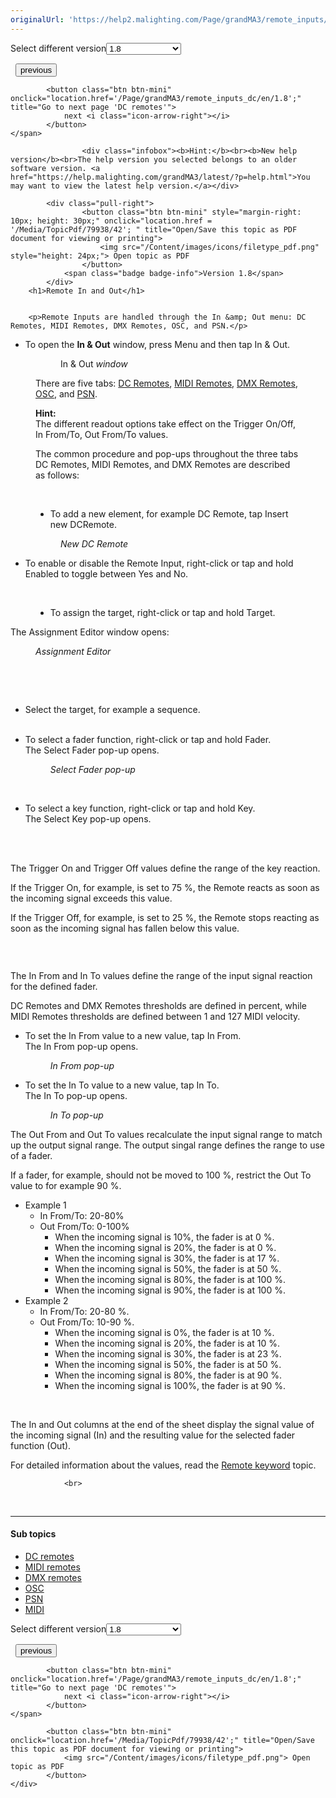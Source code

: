 ```yaml
---
originalUrl: 'https://help2.malighting.com/Page/grandMA3/remote_inputs/en/1.8'
---
```


<div class="topic-navigation">

<div class="pull-right">
	<span class="pull-left">


<div class="pull-left">
<form action="/Topic/SetCurrentVersionNumber" class="form-inline" id="frmTagSelector" method="post">	<span class="form-mini">
		<div class="input-prepend"><span class="add-on">Select different version</span><select autocomplete="off" id="versionNumberId" name="versionNumberId" onchange="$(this).closest('#frmTagSelector').submit();" style="width: 120px;"><option value="">- latest -</option>
<option value="10">1.0</option>
<option value="32">1.1</option>
<option value="35">1.2</option>
<option value="36">1.3</option>
<option value="37">1.4</option>
<option value="38">1.5</option>
<option value="39">1.6</option>
<option value="40">1.7</option>
<option selected="selected" value="42">1.8</option>
<option value="43">1.9</option>
<option value="44">2.0</option>
</select></div>
		<input data-val="true" data-val-number="The field Int32 must be a number." data-val-required="The Int32 field is required." id="ProductId" name="ProductId" type="hidden" value="16">
		<input id="CurrentGuid" name="CurrentGuid" type="hidden" value="a3ad6ec6-c7dc-4261-95dc-09f96f58639a">
	</span>
</form></div>&nbsp;	</span>
	<span class="pull-right" style="white-space: nowrap;">
			<button class="btn btn-mini" onclick="location.href='/Page/grandMA3/sound_window/en/1.8'; " title="Go to previous page 'Sound Window'">
				<i class="icon-arrow-left"></i> previous
			</button>

			<button class="btn btn-mini" onclick="location.href='/Page/grandMA3/remote_inputs_dc/en/1.8';" title="Go to next page 'DC remotes'">
				next <i class="icon-arrow-right"></i> 
			</button>
	</span>
</div>
<div class="clear-fix" style="margin-bottom: 10px"></div>
</div>

					<div class="infobox"><b>Hint:</b><br><b>New help version</b><br>The help version you selected belongs to an older software version. <a href="https://help.malighting.com/grandMA3/latest/?p=help.html">You may want to view the latest help version.</a></div>

			<div class="pull-right">
					<button class="btn btn-mini" style="margin-right: 10px; height: 30px;" onclick="location.href = '/Media/TopicPdf/79938/42'; " title="Open/Save this topic as PDF document for viewing or printing">
						<img src="/Content/images/icons/filetype_pdf.png" style="height: 24px;"> Open topic as PDF
					</button>
				<span class="badge badge-info">Version 1.8</span>
			</div>
		<h1>Remote In and Out</h1>


		<p>Remote Inputs are handled through the In &amp; Out menu: DC Remotes, MIDI Remotes, DMX Remotes, OSC, and PSN.</p>

<ul>
	<li>To open the&nbsp;<strong>In &amp; Out</strong> window, press <span class="hardkey">Menu</span> and then tap <span class="softkey">In &amp; Out</span>.</li>
</ul>

<figure class="caption" style="display:block">
<figure class="caption"><img alt="" src="/Media/Image/window_remote_input_setup_v1-5.png">
<figcaption>In &amp; Out<em> window</em></figcaption>
</figure>

<p>There are five tabs: <a href="/Topic/d5f319bb-e057-4047-8f5b-d400236481d7">DC Remotes</a>,&nbsp;<a href="/Topic/86d4e424-75f2-4a31-be71-d30ab6122ea8">MIDI Remotes</a>, <a href="/Topic/21582494-a7cc-47db-af62-1f05382afb9b">DMX Remotes</a>, <a href="/Topic/f954833d-9213-4031-81e2-5db0dbb4944c">OSC</a>, and <a href="/Topic/6e1a18c6-90e2-4d8d-83e4-1ec48138e2fb">PSN</a>.</p>
</figure>

<figure class="caption" style="display:block">
<div class="tip"><strong>Hint:</strong><br>
The different readout options take effect on the Trigger On/Off,&nbsp; In From/To, Out From/To values.</div>

<p>The common procedure and pop-ups throughout the three tabs DC Remotes, MIDI Remotes, and DMX Remotes are described as follows:</p>

<p>&nbsp;</p>

<ul>
	<li>To add a new element, for example DC Remote, tap <span class="softkey">Insert new DCRemote</span>.</li>
</ul>

<figure class="caption"><img alt="" src="/Media/Image/window_DC_remote_1_v1-5.png">
<figcaption><em>New DC Remote</em></figcaption>
</figure>
</figure>

<ul>
	<li>To enable or disable the Remote Input, right-click or tap and hold <span class="softkey">Enabled</span> to toggle between Yes and No.</li>
</ul>

<p>&nbsp;</p>

<figure class="caption" style="display:block">
<ul>
	<li>To assign the target, right-click or tap and hold <span class="softkey">Target</span>.</li>
</ul>
</figure>

<p>The Assignment Editor window opens:</p>

<figure class="caption"><img alt="" src="/Media/Image/window_analog_remote_2_v1-5.png">
<figcaption><em>Assignment Editor</em></figcaption>
</figure>

<p>&nbsp;</p>

<p>&nbsp;</p>

<ul>
	<li>Select the target, for example a sequence.<br>
	<img alt="" src="/Media/Image/window_analog_remote_3_v1-5.png"></li>
</ul>

<ul>
	<li>To select a fader function, right-click or tap and hold <span class="softkey">Fader</span>.<br>
	The Select Fader pop-up opens.
	<figure class="caption"><img alt="" src="/Media/Image/window_analog_remote_4_v1-5.png">
	<figcaption><em>Select Fader pop-up</em></figcaption>
	</figure>
	</li>
</ul>

<p>&nbsp;</p>

<ul>
	<li>To select a key function, right-click or tap and hold <span class="softkey">Key</span>.<br>
	The Select Key pop-up opens.<br>
	<img alt="" src="/Media/Image/window_analog_remote_10_v1-5.png"></li>
</ul>

<p>&nbsp;</p>

<p>The Trigger On and Trigger Off values define the range of the key reaction.</p>

<p>If the Trigger On, for example, is set to 75 %, the Remote reacts as soon as the incoming signal exceeds this value.</p>

<p>If the Trigger Off, for example, is set to 25 %, the Remote stops reacting as soon as the incoming signal has fallen below this value.</p>

<p><img alt="" src="/Media/Image/window_DC_remote_1_v1-5.png"></p>

<p>&nbsp;</p>

<p>The In From and In To values define the range of the input signal reaction for the defined fader.</p>

<p>DC Remotes and DMX Remotes thresholds are defined in percent, while MIDI Remotes thresholds are defined between 1 and 127 MIDI velocity.</p>

<ul>
	<li>To set the In From value to a new value, tap <span class="softkey">In From</span>.<br>
	The In From pop-up opens.
	<figure class="caption"><img alt="" src="/Media/Image/window_analog_remote_5_v1-5.png">
	<figcaption><em>In From pop-up</em></figcaption>
	</figure>
	</li>
</ul>

<ul>
	<li>To set the In To value to a new value, tap <span class="softkey">In To</span>.<br>
	The In To pop-up opens.
	<figure class="caption"><img alt="" src="/Media/Image/window_analog_remote_6_v1-5.png">
	<figcaption><em>In To pop-up</em></figcaption>
	</figure>
	</li>
</ul>

<p>The Out From and Out To values recalculate the input signal range to match up the output signal range. The output singal range defines the range to use of a fader.</p>

<p>If a fader, for example, should not be moved to 100 %, restrict the Out To value to for example 90 %.</p>

<ul>
	<li>Example 1
	<ul>
		<li>In From/To: 20-80%</li>
		<li>Out From/To: 0-100%
		<ul>
			<li>When the incoming signal is 10%, the fader is at 0 %.</li>
			<li>When the incoming signal is 20%, the fader is at 0 %.</li>
			<li>When the incoming signal is 30%, the fader is at 17 %.</li>
			<li>When the incoming signal is 50%, the fader is at 50 %.</li>
			<li>When the incoming signal is 80%, the fader is at 100 %.</li>
			<li>When the incoming signal is 90%, the fader is at 100 %.</li>
		</ul>
		</li>
	</ul>
	</li>
	<li>Example 2
	<ul>
		<li>In From/To: 20-80 %.</li>
		<li>Out From/To: 10-90 %.
		<ul>
			<li>When the incoming signal is 0%, the fader is at 10 %.</li>
			<li>When the incoming signal is 20%, the fader is at 10 %.</li>
			<li>When the incoming signal is 30%, the fader is at 23 %.</li>
			<li>When the incoming signal is 50%, the fader is at 50 %.</li>
			<li>When the incoming signal is 80%, the fader is at 90 %.</li>
			<li>When the incoming signal is 100%, the fader is at 90 %.</li>
		</ul>
		</li>
	</ul>
	</li>
</ul>

<p>&nbsp;</p>

<p>The In and Out columns at the end of the sheet display the signal value of the incoming signal (In) and the resulting value for the selected fader function (Out).</p>

<p>For detailed information about the values, read the <a href="/Topic/73b99ae7-b314-4817-bcaf-d40ff2a53111">Remote keyword</a> topic.</p>


				<br>
<div class="topic-navigation">
	<br>
	<hr>
	<h4>Sub topics</h4>
	<ul>
				<li><a href="/Page/grandMA3/remote_inputs_dc/en/1.8">DC remotes</a></li>
				<li><a href="/Page/grandMA3/remote_inputs_midi/en/1.8">MIDI remotes</a></li>
				<li><a href="/Page/grandMA3/remote_inputs_dmx/en/1.8">DMX remotes</a></li>
				<li><a href="/Page/grandMA3/remote_inputs_osc/en/1.8">OSC</a></li>
				<li><a href="/Page/grandMA3/remote_inputs_psn/en/1.8">PSN</a></li>
				<li><a href="/Page/grandMA3/remote_inputs_mid/en/1.8">MIDI</a></li>
	</ul>

<div class="pull-right">
	<span class="pull-left">


<div class="pull-left">
<form action="/Topic/SetCurrentVersionNumber" class="form-inline" id="frmTagSelector" method="post">	<span class="form-mini">
		<div class="input-prepend"><span class="add-on">Select different version</span><select autocomplete="off" id="versionNumberId" name="versionNumberId" onchange="$(this).closest('#frmTagSelector').submit();" style="width: 120px;"><option value="">- latest -</option>
<option value="10">1.0</option>
<option value="32">1.1</option>
<option value="35">1.2</option>
<option value="36">1.3</option>
<option value="37">1.4</option>
<option value="38">1.5</option>
<option value="39">1.6</option>
<option value="40">1.7</option>
<option selected="selected" value="42">1.8</option>
<option value="43">1.9</option>
<option value="44">2.0</option>
</select></div>
		<input data-val="true" data-val-number="The field Int32 must be a number." data-val-required="The Int32 field is required." id="ProductId" name="ProductId" type="hidden" value="16">
		<input id="CurrentGuid" name="CurrentGuid" type="hidden" value="a3ad6ec6-c7dc-4261-95dc-09f96f58639a">
	</span>
</form></div>&nbsp;	</span>
	<span class="pull-right" style="white-space: nowrap;">
			<button class="btn btn-mini" onclick="location.href='/Page/grandMA3/sound_window/en/1.8'; " title="Go to previous page 'Sound Window'">
				<i class="icon-arrow-left"></i> previous
			</button>

			<button class="btn btn-mini" onclick="location.href='/Page/grandMA3/remote_inputs_dc/en/1.8';" title="Go to next page 'DC remotes'">
				next <i class="icon-arrow-right"></i> 
			</button>
	</span>
</div>
	<div class="clear-fix"></div>
	<div class="pull-right">
	
			<button class="btn btn-mini" onclick="location.href='/Media/TopicPdf/79938/42';" title="Open/Save this topic as PDF document for viewing or printing">
				<img src="/Content/images/icons/filetype_pdf.png"> Open topic as PDF
			</button>
	</div>
<div class="clear-fix" style="margin-bottom: 10px"></div>
</div>

	
